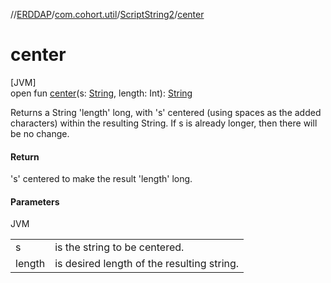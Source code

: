 //[ERDDAP](../../../index.md)/[com.cohort.util](../index.md)/[ScriptString2](index.md)/[center](center.md)

# center

[JVM]\
open fun [center](center.md)(s: [String](https://docs.oracle.com/en/java/javase/17/docs/api/java.base/java/lang/String.html), length: Int): [String](https://docs.oracle.com/en/java/javase/17/docs/api/java.base/java/lang/String.html)

Returns a String 'length' long, with 's' centered (using spaces as the added characters) within the resulting String. If s is already longer, then there will be no change.

#### Return

's' centered to make the result 'length' long.

#### Parameters

JVM

| | |
|---|---|
| s | is the string to be centered. |
| length | is desired length of the resulting string. |